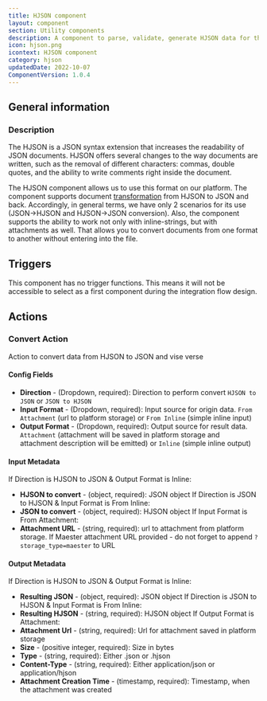 ```yaml
---
title: HJSON component
layout: component
section: Utility components
description: A component to parse, validate, generate HJSON data for the platform.
icon: hjson.png
icontext: HJSON component
category: hjson
updatedDate: 2022-10-07
ComponentVersion: 1.0.4
---
```


## General information

### Description

The HJSON is a JSON syntax extension that increases the readability of JSON documents. HJSON offers several changes to the way documents are written, such as the removal of different characters: commas, double quotes, and the ability to write comments right inside the document.

The HJSON component allows us to use this format on our platform. The component supports document [transformation](#actions) from HJSON to JSON and back. Accordingly, in general terms, we have only 2 scenarios for its use (JSON->HJSON and HJSON->JSON conversion). Also, the component supports the ability to work not only with inline-strings, but with attachments as well. That allows you to convert documents from one format to another without entering into the file.

## Triggers

This component has no trigger functions. This means it will not be accessible to
select as a first component during the integration flow design.

## Actions

### Convert Action

Action to convert data from HJSON to JSON and vise verse

#### Config Fields

* **Direction** - (Dropdown, required): Direction to perform convert `HJSON to JSON` or `JSON to HJSON`
* **Input Format** - (Dropdown, required): Input source for origin data. `From Attachment` (url to platform storage) or `From Inline` (simple inline input)
* **Output Format** - (Dropdown, required): Output source for result data. `Attachment` (attachment will be saved in platform storage and attachment description will be emitted) or `Inline` (simple inline output)

#### Input Metadata

If Direction is HJSON to JSON & Output Format is Inline:
* **HJSON to convert** - (object, required): JSON object
If Direction is JSON to HJSON & Input Format is From Inline:
* **JSON to convert** - (object, required): HJSON object
If Input Format is From Attachment:
* **Attachment URL** - (string, required): url to attachment from platform storage. If Maester attachment URL provided - do not forget to append `?storage_type=maester` to URL

#### Output Metadata

If Direction is HJSON to JSON & Output Format is Inline:
* **Resulting JSON** - (object, required): JSON object
If Direction is JSON to HJSON & Input Format is From Inline:
* **Resulting HJSON** - (string, required): HJSON object
If Output Format is Attachment:
* **Attachment Url** -  (string, required): Url for attachment saved in platform storage
* **Size** - (positive integer, required): Size in bytes
* **Type** - (string, required): Either .json or .hjson
* **Content-Type** - (string, required): Either application/json or application/hjson
* **Attachment Creation Time** - (timestamp, required): Timestamp, when the attachment was created
